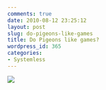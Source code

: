 ```yaml
---
comments: true
date: 2010-08-12 23:25:12
layout: post
slug: do-pigeons-like-games
title: Do Pigeons like games?
wordpress_id: 365
categories:
- Systemless
---
```


[![](http://www.nationpigeon.com/wordpress/wp-content/uploads/2010/08/346lxqe.jpg)](http://www.nationpigeon.com/wordpress/wp-content/uploads/2010/08/346lxqe.jpg)

